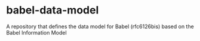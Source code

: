 # babel-data-model
A repository that defines the data model for Babel (rfc6126bis) based on the Babel Information Model
